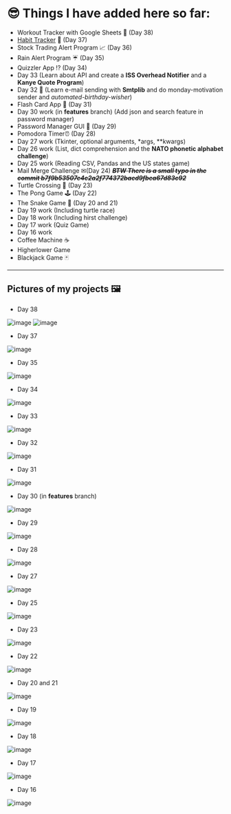 # 😎 Things I have added here so far:
- Workout Tracker with Google Sheets 💪 (Day 38)
- [Habit Tracker](https://pixe.la/v1/users/damsithbrosl/graphs/graph1.html) 🧘 (Day 37)
- Stock Trading Alert Program 📈 (Day 36)
- Rain Alert Program ☔ (Day 35)
- Quizzler App ⁉️ (Day 34)
- Day 33 (Learn about API and create a **ISS Overhead Notifier** and a **Kanye Quote Program**)
- Day 32 📧 (Learn e-mail sending with **Smtplib** and do monday-motivation sender and *automated-birthday-wisher*)
- Flash Card App 📑 (Day 31)
- Day 30 work (in **features** branch) (Add json and search feature in password manager)
- Password Manager GUI 🔑 (Day 29)
- Pomodora Timer⏰ (Day 28)
- Day 27 work (Tkinter, optional arguments, *args, **kwargs)
- Day 26 work (List, dict comprehension and the **NATO phonetic alphabet challenge**)
- Day 25 work (Reading CSV, Pandas and the US states game)
- Mail Merge Challenge ✉(Day 24) ***~~BTW There is a small typo in the commit b7f9b53507e4c2a2f774372bacd9fbea67d83c92~~***
- Turtle Crossing 🚸 (Day 23)
- The Pong Game 🕹️ (Day 22)
- The Snake Game 🐍 (Day 20 and 21)
- Day 19 work (Including turtle race)
- Day 18 work (Including hirst challenge)
- Day 17 work (Quiz Game)
- Day 16 work 
- Coffee Machine ☕
- Higherlower Game
- Blackjack Game 🃏

______

## Pictures of my projects 🖼️

- Day 38

![image](https://user-images.githubusercontent.com/113516635/230778117-21d0a18f-5274-407b-8258-a2bdc0c17939.png)
![image](https://user-images.githubusercontent.com/113516635/230778119-5e92a879-1a7c-4dd8-8437-a2216702b90a.png)


- Day 37

![image](https://user-images.githubusercontent.com/113516635/230722417-9bc51e7d-1d92-4da9-beb4-22052ee82231.png)



- Day 35

![image](https://user-images.githubusercontent.com/113516635/230299535-f6e68580-8f62-4879-bd45-753151441640.png)



- Day 34

![image](https://user-images.githubusercontent.com/113516635/229693687-3cd4d556-a115-48e3-90cd-14bb65207673.png)



- Day 33

![image](https://user-images.githubusercontent.com/113516635/229336765-63d34578-1601-4409-9b36-4e8285b8b976.png)



- Day 32

![image](https://user-images.githubusercontent.com/113516635/229268878-22b71095-3557-40d7-bdca-9a83781cc2b7.png)



- Day 31

![image](https://user-images.githubusercontent.com/113516635/228523604-13a356af-5ee5-4bba-b370-cd982ebf9fc6.png)



- Day 30 (in **features** branch)

![image](https://user-images.githubusercontent.com/113516635/227779088-e541c17b-c800-4fe9-84a3-d54eae5baae7.png)



- Day 29

![image](https://user-images.githubusercontent.com/113516635/227715023-af6f4d0e-6aa2-4034-83ab-fe75c0a55746.png)



- Day 28

![image](https://user-images.githubusercontent.com/113516635/227702427-202d080b-d521-4de8-8821-9df405684534.png)



- Day 27

![image](https://user-images.githubusercontent.com/113516635/226864274-bc39530d-5a41-4f7a-be8a-857630718af5.png)



- Day 25

![image](https://user-images.githubusercontent.com/113516635/225914547-cf4d9ba1-d45b-461f-9520-fdbb80294c87.png)



- Day 23

![image](https://user-images.githubusercontent.com/113516635/223456016-47040ef5-7275-449b-851f-0fe5963c75fc.png)


- Day 22

![image](https://user-images.githubusercontent.com/113516635/218700102-67c896ea-4eac-40f1-8818-10d24da960e6.png)


- Day 20 and 21

![image](https://user-images.githubusercontent.com/113516635/218411318-1942455d-c36d-44aa-8394-8a77f9077bf3.png)


- Day 19

![image](https://user-images.githubusercontent.com/113516635/218295623-cb4ce6bd-b119-431e-8142-5b1154101d34.png)


- Day 18

![image](https://user-images.githubusercontent.com/113516635/218295586-0e7c7ce8-def5-4142-80bd-c5ed016886a5.png)


- Day 17

![image](https://user-images.githubusercontent.com/113516635/218295449-f0d7269e-8155-4382-af44-e097b9c81c20.png)


- Day 16

 ![image](https://user-images.githubusercontent.com/113516635/218295416-24a63ac4-0568-46b3-9a00-b289375092af.png)

